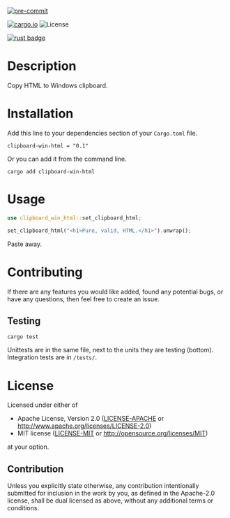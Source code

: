 [![pre-commit](https://img.shields.io/badge/pre--commit-enabled-brightgreen?logo=pre-commit&logoColor=white)](https://github.com/pre-commit/pre-commit)

[![cargo.io](https://img.shields.io/crates/v/clipboard-win-html)](https://crates.io/crates/clipboard-win-html)
![License](https://img.shields.io/crates/l/clipboard-win-html?color=purple)

[![rust badge](https://img.shields.io/static/v1?label=Made%20with&message=Rust&style=for-the-badge&logo=rust&labelColor=e82833&color=b11522)](https://www.rust-lang.org/)

# Description

Copy HTML to Windows clipboard.

# Installation

Add this line to your dependencies section of your `Cargo.toml` file.

`clipboard-win-html = "0.1"`

Or you can add it from the command line.

`cargo add clipboard-win-html`

# Usage

```rust
use clipboard_win_html::set_clipboard_html;

set_clipboard_html("<h1>Pure, valid, HTML.</h1>").unwrap();
```

Paste away.

# Contributing

If there are any features you would like added, found any potential bugs, or have any questions, then feel free to create an issue.

## Testing

`cargo test`

Unittests are in the same file, next to the units they are testing (bottom). Integration tests are in `/tests/`.

# License

Licensed under either of

- Apache License, Version 2.0
  ([LICENSE-APACHE](LICENSE-APACHE) or http://www.apache.org/licenses/LICENSE-2.0)
- MIT license
  ([LICENSE-MIT](LICENSE-MIT) or http://opensource.org/licenses/MIT)

at your option.

## Contribution

Unless you explicitly state otherwise, any contribution intentionally submitted
for inclusion in the work by you, as defined in the Apache-2.0 license, shall be
dual licensed as above, without any additional terms or conditions.
